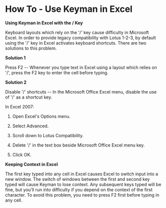# How To - Use Keyman in Excel

**Using Keyman in Excel with the / Key**

Keyboard layouts which rely on the '/' key cause difficulty in Microsoft
Excel. In order to provide legacy compatibility with Lotus 1-2-3, by
default using the '/' key in Excel activates keyboard shortcuts. There
are two solutions to this problem.

**Solution 1**

Press F2 -- Whenever you type text in Excel using a layout which relies
on '/', press the F2 key to enter the cell before typing.

**Solution 2**

Disable '/' shortcuts -- In the Microsoft Office Excel menu, disable the
use of '/' as a shortcut key.

In Excel 2007:

1.  Open Excel's Options menu.

2.  Select Advanced.

3.  Scroll down to Lotus Compatibility.

4.  Delete '/' in the text box beside Microsoft Office Excel menu key.

5.  Click OK.

**Keeping Context in Excel**

The first key typed into any cell in Excel causes Excel to switch input
into a new window. The switch of windows between the first and second
key typed will cause Keyman to lose context. Any subsequent keys typed
will be fine, but you’ll run into difficulty if you depend on the
context of the first character. To avoid this problem, you need to press
F2 first before typing in any cell.
